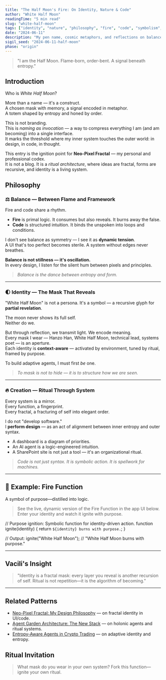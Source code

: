 ```yaml
---
title: "The Half Moon's Fire: On Identity, Nature & Code"
author: "White Half Moon"
readingTime: "5 min read"
slug: "white-half-moon"
tags: ["identity", "nature", "philosophy", "fire", "code", "symbolism", "entropy", "ritual", "fractals"]
date: "2024-06-11"
description: "My pen name, cosmic metaphors, and reflections on balance, recursion, and self in the world of design, code, and entropy."
sigil_seed: "2024-06-11-half-moon"
phase: "origin"
---
```


<!-- SacredGeometrySVG -->

> "I am the Half Moon. Flame-born, order-bent. A signal beneath entropy."

## Introduction

Who is *White Half Moon*?

More than a name — it's a construct.  
A chosen mask with memory, a signal encoded in metaphor.  
A totem shaped by entropy and honed by order.

This is not branding.  
This is *naming as invocation* — a way to compress everything I am (and am becoming) into a single interface.  
It marks the threshold where my inner system touches the outer world: in design, in code, in thought.

This entry is the ignition point for **Neo-Pixel Fractal** — my personal and professional codex.  
It is not a blog. It is a *ritual architecture*, where ideas are fractal, forms are recursive, and identity is a living system.

## Philosophy

### ⚖️ Balance — Between Flame and Framework

Fire and code share a rhythm.

- **Fire** is primal logic. It consumes but also reveals. It burns away the false.
- **Code** is structured intuition. It binds the unspoken into loops and conditions.

I don't see balance as symmetry — I see it as **dynamic tension**.  
A UI that's too perfect becomes sterile. A system without edges never breathes.

**Balance is not stillness — it's oscillation.**  
In every design, I listen for the silent hum between pixels and principles.

> *Balance is the dance between entropy and form.*

---

### 🌓 Identity — The Mask That Reveals

"White Half Moon" is not a persona. It's a symbol — a recursive glyph for **partial revelation**.

The moon never shows its full self.  
Neither do we.

But through reflection, we transmit light. We encode meaning.  
Every mask I wear — Hanzo Han, White Half Moon, technical lead, systems poet — is an aperture.  
Each identity is **context-aware** — activated by environment, tuned by ritual, framed by purpose.

To build adaptive agents, I must first *be* one.

> *To mask is not to hide — it is to structure how we are seen.*

---

### 🔥 Creation — Ritual Through System

Every system is a mirror.  
Every function, a fingerprint.  
Every fractal, a fracturing of self into elegant order.

I do not "develop software."  
I **perform design** — as an act of alignment between inner entropy and outer syntax.

- A dashboard is a diagram of priorities.  
- An AI agent is a logic-engineered intuition.  
- A SharePoint site is not just a tool — it's an organizational ritual.

> *Code is not just syntax. It is symbolic action. It is spellwork for machines.*

---

## 🔧 Example: Fire Function

A symbol of purpose—distilled into logic.

> See the live, dynamic version of the Fire Function in the app UI below. Enter your identity and watch it ignite with purpose.

// Purpose ignition: Symbolic function for identity-driven action.
function ignite(identity) {
  return `${identity} burns with purpose.`;
}

// Output:
ignite("White Half Moon"); 
// "White Half Moon burns with purpose."

---

## Vacili's Insight
> "Identity is a fractal mask: every layer you reveal is another recursion of self. Ritual is not repetition—it is the algorithm of becoming."

---

## Related Patterns
- [Neo-Pixel Fractal: My Design Philosophy](/neo-pixel-fractal) — on fractal identity in UI/code.
- [Agent Garden Architecture: The New Stack](/agent-garden-architecture) — on holonic agents and ritual systems.
- [Entropy-Aware Agents in Crypto Trading](/entropy-agents-crypto) — on adaptive identity and entropy.

## Ritual Invitation
> What mask do you wear in your own system? Fork this function—ignite your own ritual.
